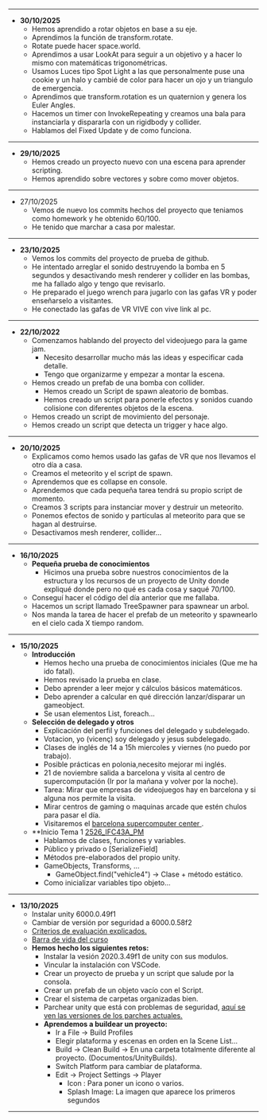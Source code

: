 
---
- **30/10/2025**
	- Hemos aprendido a rotar objetos en base a su eje.
	- Aprendimos la función de transform.rotate.
	- Rotate puede hacer space.world.
	- Aprendimos a usar LookAt para seguir a un objetivo y a hacer lo mismo con matemáticas trigonométricas.
	- Usamos Luces tipo Spot Light a las que personalmente puse una cookie y un halo y cambié de color para hacer un ojo y un triangulo de emergencia.
	- Aprendimos que transform.rotation es un quaternion y genera los Euler Angles.
	- Hacemos un timer con InvokeRepeating y creamos una bala para instanciarla y dispararla con un rigidbody y collider.
	- Hablamos del Fixed Update y de como funciona.
---
- **29/10/2025**
	- Hemos creado un proyecto nuevo con una escena para aprender scripting.
	- Hemos aprendido sobre vectores y sobre como mover objetos.
--- 
- 27/10/2025
	- Vemos de nuevo los commits hechos del proyecto que teniamos como homework y he obtenido 60/100.
	- He tenido que marchar a casa por malestar.
---
- **23/10/2025**
	- Vemos los commits del proyecto de prueba de github.
	- He intentado arreglar el sonido destruyendo la bomba en 5 segundos y desactivando mesh renderer y collider en las bombas, me ha fallado algo y tengo que revisarlo.
	- He preparado el juego wrench para jugarlo con las gafas VR y poder enseñarselo a visitantes.
	- He conectado las gafas de VR VIVE con vive link al pc.
--- 
- **22/10/2022**
	- Comenzamos hablando del proyecto del videojuego para la game jam.
		- Necesito desarrollar mucho más las ideas y especificar cada detalle.
		- Tengo que organizarme y empezar a montar la escena.
	- Hemos creado un prefab de una bomba con collider.
		- Hemos creado un Script de spawn aleatorio de bombas.
		- Hemos creado un script para ponerle efectos y sonidos cuando colisione con diferentes objetos de la escena.
	- Hemos creado un script de movimiento del personaje.
	- Hemos creado un script que detecta un trigger y hace algo.

----
- **20/10/2025**
	- Explicamos como hemos usado las gafas de VR que nos llevamos el otro día a casa.
	- Creamos el meteorito y el script de spawn.
	- Aprendemos que es collapse en console.
	- Aprendemos que cada pequeña tarea tendrá su propio script de momento.
	- Creamos 3 scripts para instanciar mover y destruir un meteorito.
	- Ponemos efectos de sonido y partículas al meteorito para que se hagan al destruirse.
	- Desactivamos mesh renderer, collider...
----
- **16/10/2025**
	- **Pequeña prueba de conocimientos**
		- Hicimos una prueba sobre nuestros conocimientos de la estructura y los recursos de un proyecto de Unity donde expliqué donde pero no qué es cada cosa y saqué 70/100.
	- Conseguí hacer el código del día anterior que me fallaba.
	- Hacemos un script llamado TreeSpawner para spawnear un arbol.
	- Nos manda la tarea de hacer el prefab de un meteorito y spawnearlo en el cielo cada X tiempo random.
-----
-  **15/10/2025**
	- **Introducción**
		- Hemos hecho una prueba de conocimientos iniciales (Que me ha ido fatal).
		- Hemos revisado la prueba en clase.
		- Debo aprender a leer mejor y cálculos básicos matemáticos.
		- Debo aprender a calcular en qué dirección lanzar/disparar un gameobject.
		- Se usan elementos List, foreach...
	- **Selección de delegado y otros**
		- Explicación del perfil y funciones del delegado y subdelegado.
		- Votacion, yo (vicenç) soy delegado y jesus subdelegado.
		- Clases de inglés de 14 a 15h miercoles y viernes (no puedo por trabajo).
		- Posible prácticas en polonia,necesito mejorar mi inglés.
		- 21 de noviembre salida a barcelona y visita al centro de supercomputación (Ir por la mañana y volver por la noche).
		- Tarea: Mirar que empresas de videojuegos hay en barcelona y si alguna nos permite la visita.
		- Mirar centros de gaming o maquinas arcade que estén chulos para pasar el día.
		- Visitaremos el [barcelona supercomputer center ](https://www.bsc.es/es).
	- **Inicio Tema 1 [2526_IFC43A_PM](https://classroom.google.com/c/ODAyNTY4NDI3NzE2)
		- Hablamos de clases, funciones y variables.
		- Público y privado o [SerializeField]
		- Métodos pre-elaborados del propio unity.
		- GameObjects, Transforms, ...
			- GameObject.find("vehicle4") -> Clase + método estático.
		- Como inicializar variables tipo objeto...
----
- **13/10/2025**
	- Instalar unity 6000.0.49f1
	- Cambiar de versión por seguridad a 6000.0.58f2
	- [Criterios de evaluación explicados.](https://docs.google.com/document/d/1zJRwC40nJ-_DY_lgKXyoNnYhSpYV_9xzihXsCJpBR4Y/edit?tab=t.0)
	- [ Barra de vida del curso](https://phpstack-1076337-5896428.cloudwaysapps.com/app/2)
	- **Hemos hecho los siguientes retos:**
		- Instalar la vesión 2020.3.49f1 de unity con sus modulos.
		- Vincular la instalación con VSCode.
		- Crear un proyecto de prueba y un script que salude por la consola.
		- Crear un prefab de un objeto vacío con el Script.
		- Crear el sistema de carpetas organizadas bien.
		- Parchear unity que está con problemas de seguridad, [aquí se ven las versiones de los parches actuales.](https://unity.com/security/sept-2025-01)
		- **Aprendemos a buildear un proyecto:**
			- Ir a File -> Build Profiles
			- Elegir plataforma y escenas en orden en la Scene List...
			- Build -> Clean Build -> En una carpeta totalmente diferente al proyecto. (Documentos/UnityBuilds).
			- Switch Platform para cambiar de plataforma.
			- Edit -> Project Settings -> Player 
				- Icon : Para poner un icono o varios.
				- Splash Image: La imagen que aparece los primeros segundos
---





